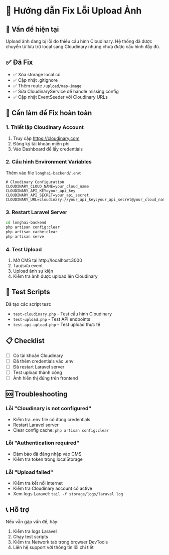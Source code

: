 # 🔧 Hướng dẫn Fix Lỗi Upload Ảnh

## 🚨 Vấn đề hiện tại
Upload ảnh đang bị lỗi do thiếu cấu hình Cloudinary. Hệ thống đã được chuyển từ lưu trữ local sang Cloudinary nhưng chưa được cấu hình đầy đủ.

## ✅ Đã Fix
- ✅ Xóa storage local cũ
- ✅ Cập nhật .gitignore
- ✅ Thêm route `/upload/map-image`
- ✅ Sửa CloudinaryService để handle missing config
- ✅ Cập nhật EventSeeder với Cloudinary URLs

## 🔧 Cần làm để Fix hoàn toàn

### 1. Thiết lập Cloudinary Account
1. Truy cập https://cloudinary.com
2. Đăng ký tài khoản miễn phí
3. Vào Dashboard để lấy credentials

### 2. Cấu hình Environment Variables
Thêm vào file `longhai-backend/.env`:

```env
# Cloudinary Configuration
CLOUDINARY_CLOUD_NAME=your_cloud_name
CLOUDINARY_API_KEY=your_api_key
CLOUDINARY_API_SECRET=your_api_secret
CLOUDINARY_URL=cloudinary://your_api_key:your_api_secret@your_cloud_name
```

### 3. Restart Laravel Server
```bash
cd longhai-backend
php artisan config:clear
php artisan cache:clear
php artisan serve
```

### 4. Test Upload
1. Mở CMS tại http://localhost:3000
2. Tạo/sửa event
3. Upload ảnh sự kiện
4. Kiểm tra ảnh được upload lên Cloudinary

## 🧪 Test Scripts
Đã tạo các script test:
- `test-cloudinary.php` - Test cấu hình Cloudinary
- `test-upload.php` - Test API endpoints
- `test-api-upload.php` - Test upload thực tế

## 📋 Checklist
- [ ] Có tài khoản Cloudinary
- [ ] Đã thêm credentials vào .env
- [ ] Đã restart Laravel server
- [ ] Test upload thành công
- [ ] Ảnh hiển thị đúng trên frontend

## 🆘 Troubleshooting

### Lỗi "Cloudinary is not configured"
- Kiểm tra .env file có đúng credentials
- Restart Laravel server
- Clear config cache: `php artisan config:clear`

### Lỗi "Authentication required"
- Đảm bảo đã đăng nhập vào CMS
- Kiểm tra token trong localStorage

### Lỗi "Upload failed"
- Kiểm tra kết nối internet
- Kiểm tra Cloudinary account có active
- Xem logs Laravel: `tail -f storage/logs/laravel.log`

## 📞 Hỗ trợ
Nếu vẫn gặp vấn đề, hãy:
1. Kiểm tra logs Laravel
2. Chạy test scripts
3. Kiểm tra Network tab trong browser DevTools
4. Liên hệ support với thông tin lỗi chi tiết 